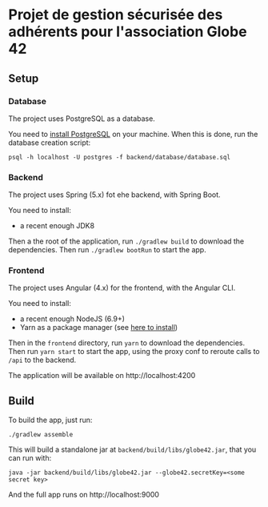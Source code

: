 # Projet de gestion sécurisée des adhérents pour l'association Globe 42

## Setup


### Database

The project uses PostgreSQL as a database.
 
You need to [install PostgreSQL](https://www.postgresql.org/download/) on your machine.
When this is done, run the database creation script:

    psql -h localhost -U postgres -f backend/database/database.sql
    
### Backend

The project uses Spring (5.x) fot ehe backend,
with Spring Boot.

You need to install:

- a recent enough JDK8

Then a the root of the application, run `./gradlew build` to download the dependencies.
Then run `./gradlew bootRun` to start the app.

### Frontend

The project uses Angular (4.x) for the frontend,
with the Angular CLI.

You need to install:

- a recent enough NodeJS (6.9+)
- Yarn as a package manager (see [here to install](https://yarnpkg.com/en/docs/install))

Then in the `frontend` directory, run `yarn` to download the dependencies.
Then run `yarn start` to start the app, using the proxy conf to reroute calls to `/api` to the backend.

The application will be available on http://localhost:4200


## Build

To build the app, just run:

    ./gradlew assemble
    
This will build a standalone jar at `backend/build/libs/globe42.jar`, that you can run with:

    java -jar backend/build/libs/globe42.jar --globe42.secretKey=<some secret key>
    
And the full app runs on http://localhost:9000
